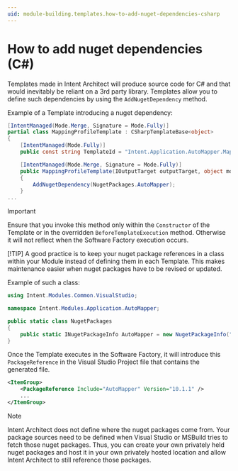 ```yaml
---
uid: module-building.templates.how-to-add-nuget-dependencies-csharp
---
```

# How to add nuget dependencies (C#)

Templates made in Intent Architect will produce source code for C# and that would inevitably be reliant on a 3rd party library. Templates allow you to define such dependencies by using the `AddNugetDependency` method.

Example of a Template introducing a nuget dependency:

```csharp
[IntentManaged(Mode.Merge, Signature = Mode.Fully)]
partial class MappingProfileTemplate : CSharpTemplateBase<object>
{
    [IntentManaged(Mode.Fully)]
    public const string TemplateId = "Intent.Application.AutoMapper.MappingProfile";

    [IntentManaged(Mode.Merge, Signature = Mode.Fully)]
    public MappingProfileTemplate(IOutputTarget outputTarget, object model = null) : base(TemplateId, outputTarget, model)
    {
        AddNugetDependency(NugetPackages.AutoMapper);
    }
...
```

> [!IMPORTANT]
> Ensure that you invoke this method only within the `Constructor` of the Template or in the overridden `BeforeTemplateExecution` method. Otherwise it will not reflect when the Software Factory execution occurs.
>
> [!TIP]
> A good practice is to keep your nuget package references in a class within your Module instead of defining them in each Template. This makes maintenance easier when nuget packages have to be revised or updated.
>
> Example of such a class:
>
> ```csharp
> using Intent.Modules.Common.VisualStudio;
> 
> namespace Intent.Modules.Application.AutoMapper;
> 
> public static class NugetPackages
> {
>     public static INugetPackageInfo AutoMapper = new NugetPackageInfo("AutoMapper", "10.1.1");
> }
> ```

Once the Template executes in the Software Factory, it will introduce this `PackageReference` in the Visual Studio Project file that contains the generated file.

```xml
<ItemGroup>
    <PackageReference Include="AutoMapper" Version="10.1.1" />
    ...
</ItemGroup>
```

> [!NOTE]
> Intent Architect does not define where the nuget packages come from. Your package sources need to be defined when Visual Studio or MSBuild tries to fetch those nuget packages. Thus, you can create your own privately held nuget packages and host it in your own privately hosted location and allow Intent Architect to still reference those packages.
